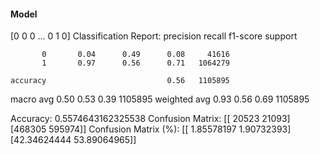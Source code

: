#### Model
[0 0 0 ... 0 1 0]
Classification Report:
              precision    recall  f1-score   support

           0       0.04      0.49      0.08     41616
           1       0.97      0.56      0.71   1064279

    accuracy                           0.56   1105895
   macro avg       0.50      0.53      0.39   1105895
weighted avg       0.93      0.56      0.69   1105895

Accuracy: 0.5574643162325538
Confusion Matrix:
[[ 20523  21093]
 [468305 595974]]
Confusion Matrix (%):
[[ 1.85578197  1.90732393]
 [42.34624444 53.89064965]]
